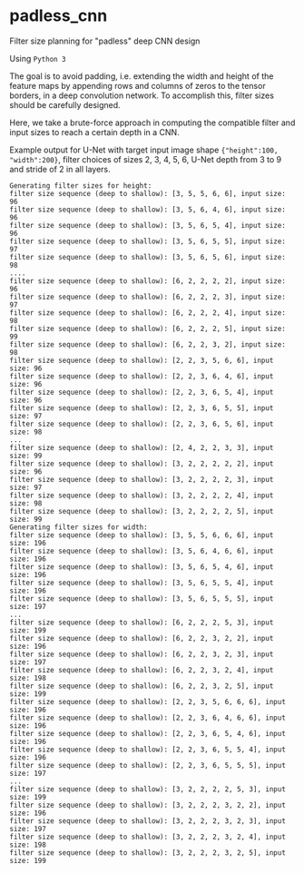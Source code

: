 # padless_cnn
Filter size planning for "padless" deep CNN design

Using `Python 3`

The goal is to avoid padding, i.e. extending the width and height of the feature maps by appending rows and columns of zeros to the tensor borders, in a deep convolution network. To accomplish this, filter sizes should be carefully designed.

Here, we take a brute-force approach in computing the compatible filter and input sizes to reach a certain depth in a CNN.

Example output for U-Net with target input image shape `{"height":100, "width":200}`, filter choices of sizes 2, 3, 4, 5, 6, U-Net depth from 3 to 9 and stride of 2 in all layers.

```
Generating filter sizes for height:
filter size sequence (deep to shallow): [3, 5, 5, 6, 6], input size: 96
filter size sequence (deep to shallow): [3, 5, 6, 4, 6], input size: 96
filter size sequence (deep to shallow): [3, 5, 6, 5, 4], input size: 96
filter size sequence (deep to shallow): [3, 5, 6, 5, 5], input size: 97
filter size sequence (deep to shallow): [3, 5, 6, 5, 6], input size: 98
....
filter size sequence (deep to shallow): [6, 2, 2, 2, 2], input size: 96
filter size sequence (deep to shallow): [6, 2, 2, 2, 3], input size: 97
filter size sequence (deep to shallow): [6, 2, 2, 2, 4], input size: 98
filter size sequence (deep to shallow): [6, 2, 2, 2, 5], input size: 99
filter size sequence (deep to shallow): [6, 2, 2, 3, 2], input size: 98
filter size sequence (deep to shallow): [2, 2, 3, 5, 6, 6], input size: 96
filter size sequence (deep to shallow): [2, 2, 3, 6, 4, 6], input size: 96
filter size sequence (deep to shallow): [2, 2, 3, 6, 5, 4], input size: 96
filter size sequence (deep to shallow): [2, 2, 3, 6, 5, 5], input size: 97
filter size sequence (deep to shallow): [2, 2, 3, 6, 5, 6], input size: 98
...
filter size sequence (deep to shallow): [2, 4, 2, 2, 3, 3], input size: 99
filter size sequence (deep to shallow): [3, 2, 2, 2, 2, 2], input size: 96
filter size sequence (deep to shallow): [3, 2, 2, 2, 2, 3], input size: 97
filter size sequence (deep to shallow): [3, 2, 2, 2, 2, 4], input size: 98
filter size sequence (deep to shallow): [3, 2, 2, 2, 2, 5], input size: 99
Generating filter sizes for width:
filter size sequence (deep to shallow): [3, 5, 5, 6, 6, 6], input size: 196
filter size sequence (deep to shallow): [3, 5, 6, 4, 6, 6], input size: 196
filter size sequence (deep to shallow): [3, 5, 6, 5, 4, 6], input size: 196
filter size sequence (deep to shallow): [3, 5, 6, 5, 5, 4], input size: 196
filter size sequence (deep to shallow): [3, 5, 6, 5, 5, 5], input size: 197
...
filter size sequence (deep to shallow): [6, 2, 2, 2, 5, 3], input size: 199
filter size sequence (deep to shallow): [6, 2, 2, 3, 2, 2], input size: 196
filter size sequence (deep to shallow): [6, 2, 2, 3, 2, 3], input size: 197
filter size sequence (deep to shallow): [6, 2, 2, 3, 2, 4], input size: 198
filter size sequence (deep to shallow): [6, 2, 2, 3, 2, 5], input size: 199
filter size sequence (deep to shallow): [2, 2, 3, 5, 6, 6, 6], input size: 196
filter size sequence (deep to shallow): [2, 2, 3, 6, 4, 6, 6], input size: 196
filter size sequence (deep to shallow): [2, 2, 3, 6, 5, 4, 6], input size: 196
filter size sequence (deep to shallow): [2, 2, 3, 6, 5, 5, 4], input size: 196
filter size sequence (deep to shallow): [2, 2, 3, 6, 5, 5, 5], input size: 197
...
filter size sequence (deep to shallow): [3, 2, 2, 2, 2, 5, 3], input size: 199
filter size sequence (deep to shallow): [3, 2, 2, 2, 3, 2, 2], input size: 196
filter size sequence (deep to shallow): [3, 2, 2, 2, 3, 2, 3], input size: 197
filter size sequence (deep to shallow): [3, 2, 2, 2, 3, 2, 4], input size: 198
filter size sequence (deep to shallow): [3, 2, 2, 2, 3, 2, 5], input size: 199
```
